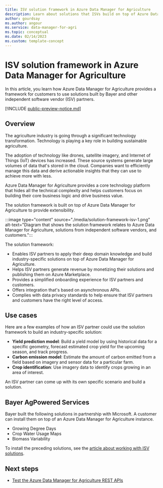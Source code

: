 ```yaml
---
title: ISV solution framework in Azure Data Manager for Agriculture
description: Learn about solutions that ISVs build on top of Azure Data Manager for Agriculture. 
author: gourdsay
ms.author: angour
ms.service: data-manager-for-agri
ms.topic: conceptual
ms.date: 02/14/2023
ms.custom: template-concept
---
```


# ISV solution framework in Azure Data Manager for Agriculture

In this article, you learn how Azure Data Manager for Agriculture provides a framework for customers to use solutions built by Bayer and other independent software vendor (ISV) partners.

[!INCLUDE [public-preview-notice.md](includes/public-preview-notice.md)]

## Overview

The agriculture industry is going through a significant technology transformation. Technology is playing a key role in building sustainable agriculture.

The adoption of technology like drones, satellite imagery, and Internet of Things (IoT) devices has increased. These source systems generate large volumes of data that's stored in the cloud. Companies want to efficiently manage this data and derive actionable insights that they can use to achieve more with less.

Azure Data Manager for Agriculture provides a core technology platform that hides all the technical complexity and helps customers focus on building their core business logic and drive business value.

The solution framework is built on top of Azure Data Manager for Agriculture to provide extensibility.

:::image type="content" source="./media/solution-framework-isv-1.png" alt-text="Diagram that shows the solution framework relates to Azure Data Manager for Agriculture, solutions from independent software vendors, and customers.":::

The solution framework:

* Enables ISV partners to apply their deep domain knowledge and build industry-specific solutions on top of Azure Data Manager for Agriculture.
* Helps ISV partners generate revenue by monetizing their solutions and publishing them on Azure Marketplace.
* Provides a simplified onboarding experience for ISV partners and customers.
* Offers integration that's based on asynchronous APIs.
* Complies with data privacy standards to help ensure that ISV partners and customers have the right level of access.

## Use cases

Here are a few examples of how an ISV partner could use the solution framework to build an industry-specific solution:

* **Yield prediction model**: Build a yield model by using historical data for a specific geometry, forecast estimated crop yield for the upcoming season, and track progress.
* **Carbon emission model**: Estimate the amount of carbon emitted from a field based on imagery and sensor data for a particular farm.
* **Crop identification**: Use imagery data to identify crops growing in an area of interest.

An ISV partner can come up with its own specific scenario and build a solution.

## Bayer AgPowered Services

Bayer built the following solutions in partnership with Microsoft. A customer can install them on top of an Azure Data Manager for Agriculture instance.

* Growing Degree Days
* Crop Water Usage Maps
* Biomass Variability

To install the preceding solutions, see the [article about working with ISV solutions](./how-to-set-up-isv-solution.md).

## Next steps

* [Test the Azure Data Manager for Agriculture REST APIs](/rest/api/data-manager-for-agri)
